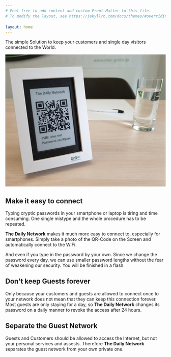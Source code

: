 ```yaml
---
# Feel free to add content and custom Front Matter to this file.
# To modify the layout, see https://jekyllrb.com/docs/themes/#overriding-theme-defaults

layout: home
---
```


The simple Solution to keep your customers and single day visitors connected to the World.

![The Daily Network](/assets/the-daily-network.jpg)

## Make it easy to connect

Typing cryptic passwords in your smartphone or laptop is tiring and time consuming.
One single mistype and the whole procedure has to be repeated. 

**The Daily Network** makes it much more easy to connect to, especially for smartphones.
Simply take a photo of the QR-Code on the Screen and  automatically connect to the WiFi.

And even if you type in the password by your own.
Since we change the password every day, we can use smaller password lengths without the fear of weakening our security.
You will be finished in a flash.

## Don't keep Guests forever

Only because your customers and guests are allowed to connect once to your network does not mean that they can keep this connection forever.
Most guests are only staying for a day, so **The Daily Network** changes its password on a daily manner to revoke the access after 24 hours.

## Separate the Guest Network

Guests and Customers should be allowed to access the Internet, but not your personal services and assests.
Therefore **The Daily Network** separates the guest network from your own private one.
